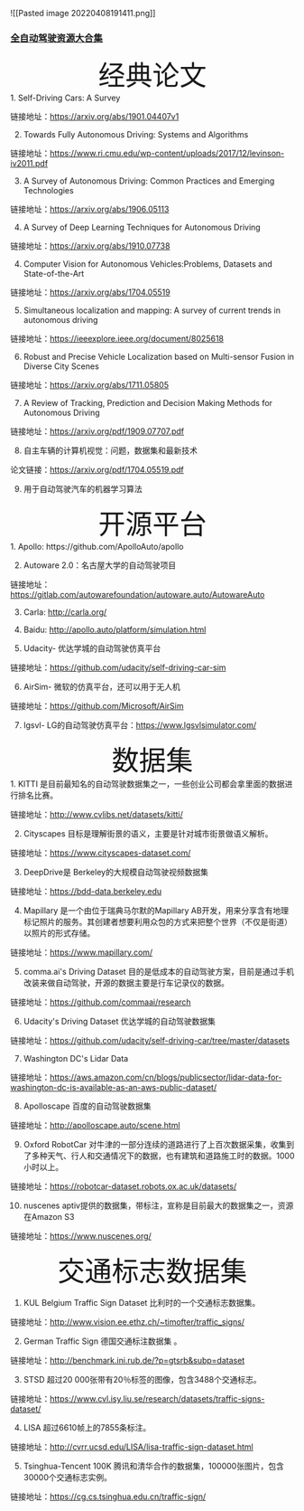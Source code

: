![[Pasted image 20220408191411.png]]

### [全自动驾驶资源大合集](https://blog.csdn.net/weixin_47196664/article/details/106866502?ops_request_misc=%257B%2522request%255Fid%2522%253A%2522164941622316781685393295%2522%252C%2522scm%2522%253A%252220140713.130102334.pc%255Fall.%2522%257D&request_id=164941622316781685393295&biz_id=0&utm_medium=distribute.pc_search_result.none-task-blog-2~all~first_rank_ecpm_v1~rank_v31_ecpm-8-106866502.142^v7^pc_search_result_cache,157^v4^control&utm_term=%E8%87%AA%E5%8A%A8%E9%A9%BE%E9%A9%B6%E7%AE%97%E6%B3%95&spm=1018.2226.3001.4187)

<center><font  size=50>经典论文</font></center>
1. Self-Driving Cars: A Survey

链接地址：https://arxiv.org/abs/1901.04407v1

2. Towards Fully Autonomous Driving: Systems and Algorithms

链接地址：https://www.ri.cmu.edu/wp-content/uploads/2017/12/levinson-iv2011.pdf

3. A Survey of Autonomous Driving: Common Practices and Emerging Technologies

链接地址：https://arxiv.org/abs/1906.05113

4. A Survey of Deep Learning Techniques for Autonomous Driving

链接地址：https://arxiv.org/abs/1910.07738

4. Computer Vision for Autonomous Vehicles:Problems, Datasets and State-of-the-Art

链接地址：https://arxiv.org/abs/1704.05519

5. Simultaneous localization and mapping: A survey of current trends in autonomous driving

链接地址：https://ieeexplore.ieee.org/document/8025618

6. Robust and Precise Vehicle Localization based on Multi-sensor Fusion in Diverse City Scenes

链接地址：https://arxiv.org/abs/1711.05805

7. A Review of Tracking, Prediction and Decision Making Methods for Autonomous Driving

链接地址：https://arxiv.org/pdf/1909.07707.pdf

8.  自主车辆的计算机视觉：问题，数据集和最新技术

论文链接：https://arxiv.org/pdf/1704.05519.pdf

9. 用于自动驾驶汽车的机器学习算法

<center><font  size=50>开源平台</font></center>
1. Apollo: https://github.com/ApolloAuto/apollo

2. Autoware 2.0：名古屋大学的自动驾驶项目

链接地址：https://gitlab.com/autowarefoundation/autoware.auto/AutowareAuto

3. Carla: http://carla.org/

4. Baidu: http://apollo.auto/platform/simulation.html

5. Udacity- 优达学城的自动驾驶仿真平台

链接地址：https://github.com/udacity/self-driving-car-sim

6. AirSim- 微软的仿真平台，还可以用于无人机

链接地址：https://github.com/Microsoft/AirSim

7. lgsvl- LG的自动驾驶仿真平台：https://www.lgsvlsimulator.com/
<center><font  size=50>数据集</font></center>
1. KITTI 是目前最知名的自动驾驶数据集之一，一些创业公司都会拿里面的数据进行排名比赛。

链接地址：http://www.cvlibs.net/datasets/kitti/

2. Cityscapes 目标是理解街景的语义，主要是针对城市街景做语义解析。

链接地址：https://www.cityscapes-dataset.com/

3. DeepDrive是 Berkeley的大规模自动驾驶视频数据集

链接地址：https://bdd-data.berkeley.edu

4. Mapillary 是一个由位于瑞典马尔默的Mapillary AB开发，用来分享含有地理标记照片的服务。其创建者想要利用众包的方式来把整个世界（不仅是街道）以照片的形式存储。

链接地址：https://www.mapillary.com/

5. comma.ai's Driving Dataset 目的是低成本的自动驾驶方案，目前是通过手机改装来做自动驾驶，开源的数据主要是行车记录仪的数据。

链接地址：https://github.com/commaai/research

6. Udacity's Driving Dataset 优达学城的自动驾驶数据集

链接地址：https://github.com/udacity/self-driving-car/tree/master/datasets

7. Washington DC's Lidar Data

链接地址：https://aws.amazon.com/cn/blogs/publicsector/lidar-data-for-washington-dc-is-available-as-an-aws-public-dataset/

8. Apolloscape 百度的自动驾驶数据集

链接地址：http://apolloscape.auto/scene.html

9. Oxford RobotCar 对牛津的一部分连续的道路进行了上百次数据采集，收集到了多种天气、行人和交通情况下的数据，也有建筑和道路施工时的数据。1000小时以上。

链接地址：https://robotcar-dataset.robots.ox.ac.uk/datasets/

10. nuscenes aptiv提供的数据集，带标注，宣称是目前最大的数据集之一，资源在Amazon S3

链接地址：https://www.nuscenes.org/

<center><font  size=50>交通标志数据集</font></center>


1. KUL Belgium Traffic Sign Dataset 比利时的一个交通标志数据集。

链接地址：http://www.vision.ee.ethz.ch/~timofter/traffic_signs/

2. German Traffic Sign 德国交通标注数据集 。

链接地址：http://benchmark.ini.rub.de/?p=gtsrb&subp=dataset

3. STSD 超过20 000张带有20％标签的图像，包含3488个交通标志。

链接地址：https://www.cvl.isy.liu.se/research/datasets/traffic-signs-dataset/

4. LISA 超过6610帧上的7855条标注。

链接地址：http://cvrr.ucsd.edu/LISA/lisa-traffic-sign-dataset.html

5. Tsinghua-Tencent 100K 腾讯和清华合作的数据集，100000张图片，包含30000个交通标志实例。

链接地址：https://cg.cs.tsinghua.edu.cn/traffic-sign/
